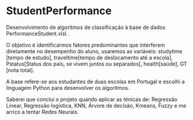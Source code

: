 # StudentPerformance
Desenvolvimento de algoritmos de classificação à base de dados PerformanceStudent.xlsl.

O objetivo é identificarmos fatores predominantes que interferem diretamente no desempenho do aluno,
usaremos as variáveis: studytime [tempo de estudo], traveltime[tempo de deslocamento até a escola], Pstatus[Status dos pais, se vivem juntos ou separados], 
health[saúde], GT [nota total].

A base refere-se aos estudantes de duas escolas em Portugal e escolhi a linguagem Python para desenvolver os algoritmos.

Saberei que concluí o projeto quando aplicar as ténicas de:
Regressão Linear, Regressão logística, KNN, Árvore de decisão, Kmeans, Fuzzy e me arrico a tentar Redes Neurais.
